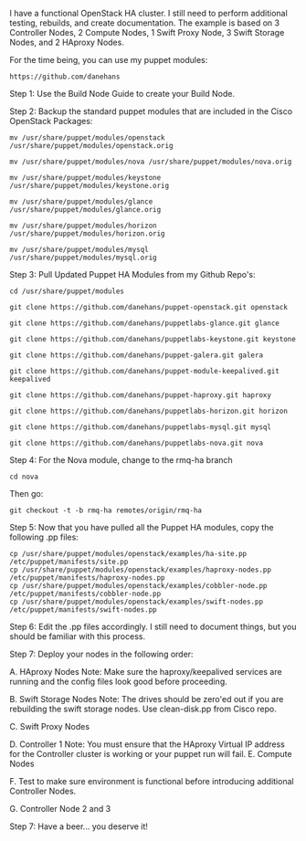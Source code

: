I have a functional OpenStack HA cluster.  I still need to perform additional testing, rebuilds, and create documentation.  The example is based on 3 Controller Nodes, 2 Compute Nodes, 1 Swift Proxy Node, 3 Swift Storage Nodes, and 2 HAproxy Nodes.

For the time being, you can use my puppet modules:

    https://github.com/danehans

Step 1: Use the Build Node Guide to create your Build Node.  

Step 2: Backup the standard puppet modules that are included in the Cisco OpenStack Packages:

    mv /usr/share/puppet/modules/openstack /usr/share/puppet/modules/openstack.orig
    
    mv /usr/share/puppet/modules/nova /usr/share/puppet/modules/nova.orig
  
    mv /usr/share/puppet/modules/keystone /usr/share/puppet/modules/keystone.orig
  
    mv /usr/share/puppet/modules/glance /usr/share/puppet/modules/glance.orig
  
    mv /usr/share/puppet/modules/horizon /usr/share/puppet/modules/horizon.orig

    mv /usr/share/puppet/modules/mysql /usr/share/puppet/modules/mysql.orig

Step 3: Pull Updated Puppet HA Modules from my Github Repo's:

    cd /usr/share/puppet/modules
  
    git clone https://github.com/danehans/puppet-openstack.git openstack
  
    git clone https://github.com/danehans/puppetlabs-glance.git glance
  
    git clone https://github.com/danehans/puppetlabs-keystone.git keystone
  
    git clone https://github.com/danehans/puppet-galera.git galera
  
    git clone https://github.com/danehans/puppet-module-keepalived.git keepalived
  
    git clone https://github.com/danehans/puppet-haproxy.git haproxy
  
    git clone https://github.com/danehans/puppetlabs-horizon.git horizon
  
    git clone https://github.com/danehans/puppetlabs-mysql.git mysql

    git clone https://github.com/danehans/puppetlabs-nova.git nova

Step 4: For the Nova module, change to the rmq-ha branch

    cd nova

Then go:

    git checkout -t -b rmq-ha remotes/origin/rmq-ha
 
Step 5: Now that you have pulled all the Puppet HA modules, copy the following .pp files:
 
    cp /usr/share/puppet/modules/openstack/examples/ha-site.pp /etc/puppet/manifests/site.pp    
    cp /usr/share/puppet/modules/openstack/examples/haproxy-nodes.pp /etc/puppet/manifests/haproxy-nodes.pp
    cp /usr/share/puppet/modules/openstack/examples/cobbler-node.pp /etc/puppet/manifests/cobbler-node.pp
    cp /usr/share/puppet/modules/openstack/examples/swift-nodes.pp /etc/puppet/manifests/swift-nodes.pp

Step 6: Edit the .pp files accordingly.  I still need to document things, but you should be familiar with this process.

Step 7: Deploy your nodes in the following order:

  A. HAproxy Nodes
  Note: Make sure the haproxy/keepalived services are running and the config files look good before proceeding.
 
  B. Swift Storage Nodes
  Note: The drives should be zero'ed out if you are rebuilding the swift storage nodes.  Use clean-disk.pp from Cisco repo.
 
  C. Swift Proxy Nodes
 
  D. Controller 1
  Note: You must ensure that the HAproxy Virtual IP address for the Controller cluster is working or your puppet run will fail.
  E. Compute Nodes
  
  F. Test to make sure environment is functional before introducing additional Controller Nodes.
  
  G. Controller Node 2 and 3
 
Step 7: Have a beer... you deserve it! 
 
